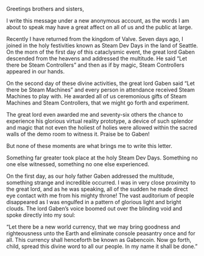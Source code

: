 Greetings brothers and sisters,

I write this message under a new anonymous account, as the words I am about to speak may have a great affect on all of us and the public at large.  

Recently I have returned from the kingdom of Valve.  Seven days ago, I joined in the holy festivities known as Steam Dev Days in the land of Seattle.  On the morn of the first day of this cataclysmic event, the great lord Gaben descended from the heavens and addressed the multitude.  He said “Let there be Steam Controllers” and then as if by magic, Steam Controllers appeared in our hands.  

On the second day of these divine activities, the great lord Gaben said “Let there be Steam Machines” and every person in attendance received Steam Machines to play with.  He awarded all of us ceremonious gifts of Steam Machines and Steam Controllers, that we might go forth and experiment.  

The great lord even awarded me and seventy-six others the chance to experience his glorious virtual reality prototype, a device of such splendor and magic that not even the holiest of holies were allowed within the sacred walls of the demo room to witness it.  Praise be to Gaben!

But none of these moments are what brings me to write this letter. 

Something far greater took place at the holy Steam Dev Days.  Something no one else witnessed, something no one else experienced.  

On the first day, as our holy father Gaben addressed the multitude, something strange and incredible occurred.  I was in very close proximity to the great lord, and as he was speaking, all of the sudden he made direct eye contact with me from his mighty throne! The vast auditorium of people disappeared as I was engulfed in a pattern of glorious light and bright clouds.  The lord Gaben’s voice boomed out over the blinding void and spoke directly into my soul:

“Let there be a new world currency, that we may bring goodness and righteousness unto the Earth and eliminate console peasantry once and for all.  This currency shall henceforth be known as Gabencoin.  Now go forth, child, spread this divine word to all our people.  In my name it shall be done.”
